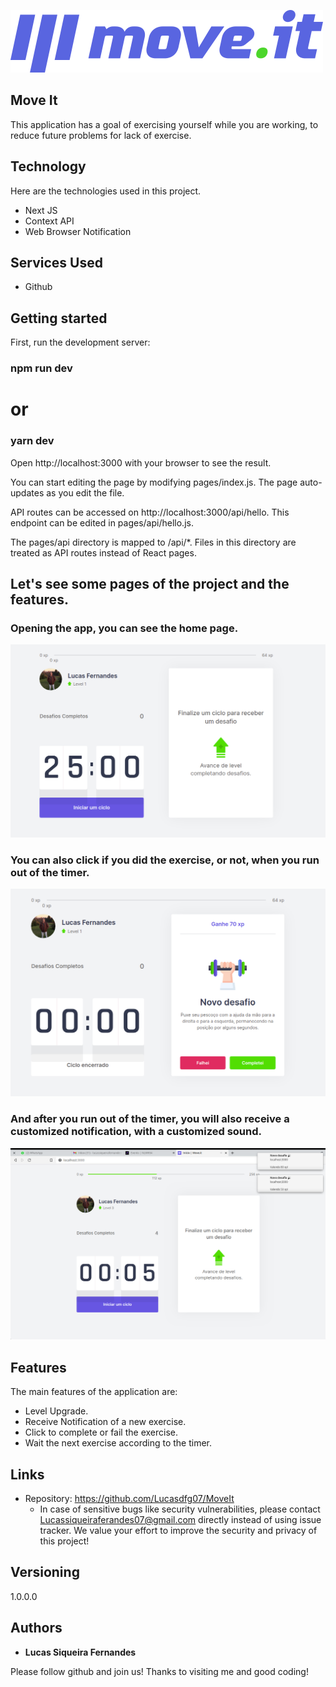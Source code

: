![Logo of the project](https://github.com/Lucasdfg07/MoveIt/blob/main/public/logo-full.svg)

## Move It
This application has a goal of exercising yourself while you are working, to reduce future problems for lack of exercise.


## Technology 

Here are the technologies used in this project.

* Next JS
* Context API
* Web Browser Notification

## Services Used

* Github

## Getting started

First, run the development server:

### npm run dev
# or
### yarn dev

Open http://localhost:3000 with your browser to see the result.

You can start editing the page by modifying pages/index.js. The page auto-updates as you edit the file.

API routes can be accessed on http://localhost:3000/api/hello. This endpoint can be edited in pages/api/hello.js.

The pages/api directory is mapped to /api/*. Files in this directory are treated as API routes instead of React pages.

## Let's see some pages of the project and the features.

### Opening the app, you can see the home page.
![Home Page](https://github.com/Lucasdfg07/MoveIt/blob/main/public/readme_images/home.png)

### You can also click if you did the exercise, or not, when you run out of the timer.
![Gamefication Page](https://github.com/Lucasdfg07/MoveIt/blob/main/public/readme_images/moveIt_challenge.png)

### And after you run out of the timer, you will also receive a customized notification, with a customized sound.
![Notification](https://github.com/Lucasdfg07/MoveIt/blob/main/public/readme_images/gamefication.png)




## Features

The main features of the application are:
 - Level Upgrade.
 - Receive Notification of a new exercise.
 - Click to complete or fail the exercise.
 - Wait the next exercise according to the timer.


## Links
  - Repository: https://github.com/Lucasdfg07/MoveIt
    - In case of sensitive bugs like security vulnerabilities, please contact
      Lucassiqueiraferandes07@gmail.com directly instead of using issue tracker. We value your effort
      to improve the security and privacy of this project!

  ## Versioning

  1.0.0.0


  ## Authors

  * **Lucas Siqueira Fernandes** 

  Please follow github and join us!
  Thanks to visiting me and good coding!
